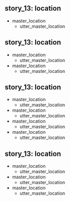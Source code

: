 ## story_13: location
* master_location
    - utter_master_location

## story_13: location
* master_location
    - utter_master_location
* master_location
    - utter_master_location

## story_13: location
* master_location
    - utter_master_location
* master_location
    - utter_master_location
* master_location
    - utter_master_location
* master_location
    - utter_master_location

## story_13: location
* master_location
    - utter_master_location
* master_location
    - utter_master_location
* master_location
    - utter_master_location

